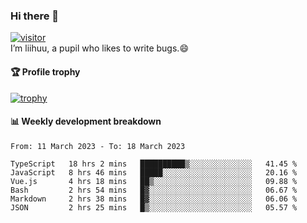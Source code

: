### Hi there 👋
[![visitor](https://visitor-badge.glitch.me/badge?page_id=liihuu&right_color=blue)](https://github.com/liihuu)<br>
I’m liihuu, a pupil who likes to write bugs.😄


#### 🏆 Profile trophy
[![trophy](https://github-profile-trophy.vercel.app?username=liihuu&margin-w=16&margin-h=16&rank=-C,-B)](https://github.com/liihuu)


#### 📊 Weekly development breakdown
<!--START_SECTION:waka-->

```text
From: 11 March 2023 - To: 18 March 2023

TypeScript   18 hrs 2 mins   ██████████▒░░░░░░░░░░░░░░   41.45 %
JavaScript   8 hrs 46 mins   █████░░░░░░░░░░░░░░░░░░░░   20.16 %
Vue.js       4 hrs 18 mins   ██▒░░░░░░░░░░░░░░░░░░░░░░   09.88 %
Bash         2 hrs 54 mins   █▓░░░░░░░░░░░░░░░░░░░░░░░   06.67 %
Markdown     2 hrs 38 mins   █▓░░░░░░░░░░░░░░░░░░░░░░░   06.06 %
JSON         2 hrs 25 mins   █▒░░░░░░░░░░░░░░░░░░░░░░░   05.57 %
```

<!--END_SECTION:waka-->

<!--
**liihuu/liihuu** is a ✨ _special_ ✨ repository because its `README.md` (this file) appears on your GitHub profile.

Here are some ideas to get you started:

- 🔭 I’m currently working on ...
- 🌱 I’m currently learning ...
- 👯 I’m looking to collaborate on ...
- 🤔 I’m looking for help with ...
- 💬 Ask me about ...
- 📫 How to reach me: ...
- 😄 Pronouns: ...
- ⚡ Fun fact: ...
-->
